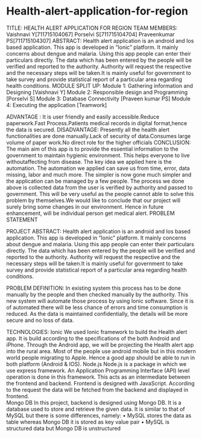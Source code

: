 # Health-alert-application-for-region
TITLE: HEALTH ALERT APPLICATION FOR REGION TEAM MEMBERS: Vaishnavi Y[711715104067] Porselvi S[711715104704] Praveenkumar PS[711715104307] 
ABSTRACT: Health alert application is an android and Ios based application. This app is developed in “Ionic” platform. It mainly concerns about dengue and malaria. Using this app people can enter their particulars directly. The data which has been entered by the people will be verified and reported to the authority. Authority will request the respective and the necessary steps will be taken.It is mainly useful for government to take survey and provide statistical report of a particular area regarding health conditions.
MODULE SPLIT UP:
Module 1: Gathering information and Designing [Vaishnavi Y] 
Module 2: Responsible design and Programming [Porselvi S] 
Module 3: Database Connectivity [Praveen kumar PS] 
Module 4: Executing the application [Teamwork]

ADVANTAGE : It is user friendly and easily accessible.Reduce paperwork.Fast Process.Patients medical records in digital format,hence the data is secured. 
DISADVANTAGE: Presently all the health alert functionalities are done manually.Lack of security of data.Consumes large volume of paper work.No direct role for the higher officials
CONCLUSION: The main aim of this app is to provide the essential information to the government to maintain hygienic environment. This helps everyone to live withoutaffecting from disease. The key idea we applied here is the automation. The automation we applied can save us from time, error, data missing, labor and much more. The simpler is now gone much simpler and the application can be managed by a few people. The process we done above is collected data from the user is verified by authority and passed to government. This will be very useful as the people cannot able to solve this problem by themselves.We would like to conclude that our project will surely bring some changes in our environment. Hence in future enhancement, will be individual person get medical alert.
PROBLEM STATEMENT

PROJECT ABSTRACT:
Health alert application is an android and Ios based application. This app is developed in “Ionic” platform. It mainly concerns about dengue and malaria. Using this app people can enter their  particulars directly. The data which has been entered by the people will be verified and reported to the authority. Authority will request the respective and the necessary steps will be taken.It is mainly useful for government to take survey and provide statistical report of a particular area regarding health conditions. 

PROBLEM DEFINITION:
In existing system this process has to be done manually by the people and then checked manually by the authority. This new system will automate those process by using Ionic software. Since it is of automated there will be less chance of errors and time consumption is reduced. As the data is maintained confidentially, the details will be more secure and no loss of data. 

TECHNOLOGIES:
Ionic
We used Ionic framework to build the Health alert app. It is build according to the specifications of the both Android and iPhone. Through the Android app, we will be projecting the Health alert app into the rural area. Most of the people use android mobile but in this modern world people migrating to Apple. Hence a good app should be able to run in both platform (Android & IOS).
Node.js
Node.js is a package in which we use express framework. An Application Programming Interface (API) level operation is done in this framework. This acts as an intermediate between the frontend and backend. Frontend is designed with JavaScript. According to the request the data will be fetched from the backend and displayed in frontend.  
Mongo DB
In this project, backend is designed using Mongo DB. It is a database used to store and retrieve the given data. It is similar to that of MySQL but there is some differences, namely:
•	MySQL stores the data as table whereas Mongo DB it is stored as key value pair
•	MySQL is structured data but Mongo DB is unstructured



